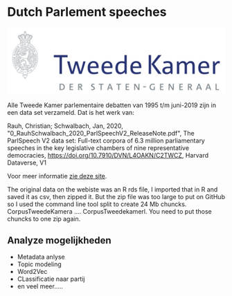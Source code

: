 # Dutch Parlement speeches

![](kamer.png)

Alle Tweede Kamer parlementaire debatten van 1995 t/m juni-2019 zijn in een data set verzameld. Dat is het werk van:

Rauh, Christian; Schwalbach, Jan, 2020, "0_RauhSchwalbach_2020_ParlSpeechV2_ReleaseNote.pdf", The ParlSpeech V2 data set: Full-text corpora of 6.3 million parliamentary speeches in the key legislative chambers of nine representative democracies, https://doi.org/10.7910/DVN/L4OAKN/C2TWCZ, Harvard Dataverse, V1

Voor meer informatie [zie deze site](https://dataverse.harvard.edu/dataset.xhtml?persistentId=doi:10.7910/DVN/L4OAKN).

The original data on the webiste was an R rds file, I imported that in R and saved it as csv, then zipped it. But the zip file was too large to put on GitHub so I used the command line tool split to create 24 Mb chuncks. CorpusTweedeKamera .... CorpusTweedekamerl. You need to put those chuncks to one zip again.

## Analyze mogelijkheden

* Metadata anlyse
* Topic modeling
* Word2Vec
* CLassificatie naar partij
* en veel meer.....